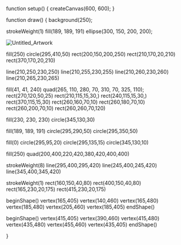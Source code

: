 function setup() {
  createCanvas(600, 600);
}

function draw() {
  background(250);

  strokeWeight(1)
  fill(189, 189, 191)
  ellipse(300, 150, 200, 200);
 
  ![Untitled_Artwork](https://github.com/user-attachments/assets/be7d15e3-c959-4bf6-a46b-78f86801eaf7)

  fill(250)
  circle(295,410,50)
  rect(200,150,200,250)
  rect(210,170,20,210)
  rect(370,170,20,210)
  
  line(210,250,230,250)
  line(210,255,230,255)
  line(210,260,230,260)
  line(210,265,230,265)
  
  
  fill(41, 41, 240)
  quad(265, 110, 280, 70, 310, 70, 325, 110);
  rect(270,120,50,25)
  rect(210,115,15,30,)
  rect(240,115,15,30,)
  rect(370,115,15,30)
  rect(260,160,70,10)
  rect(260,180,70,10)
  rect(260,200,70,10)
  rect(260,260,70,120)
  
  fill(230, 230, 230)
  circle(345,130,30)
 
  fill(189, 189, 191)
  circle(295,290,50)
  circle(295,350,50)
  
  fill(0)
  circle(295,95,20)
  circle(295,135,15)
  circle(345,130,10)
  
  fill(250)
  quad(200,400,220,420,380,420,400,400)

  strokeWeight(8)
  line(295,400,295,420)
  line(245,400,245,420)
  line(345,400,345,420)
  
  strokeWeight(1)
  rect(160,150,40,80)
  rect(400,150,40,80)
  rect(165,230,20,175)
  rect(415,230,20,175)
  
  beginShape()
  vertex(165,405)
  vertex(140,460)
  vertex(165,480)
  vertex(185,480)
  vertex(205,460)
  vertex(185,405)
  endShape()

  beginShape()
  vertex(415,405)
  vertex(390,460)
  vertex(415,480)
  vertex(435,480)
  vertex(455,460)
  vertex(435,405)
  endShape()
  
}
